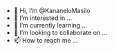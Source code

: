 - 👋 Hi, I’m @KananeloMasilo
- 👀 I’m interested in ...
- 🌱 I’m currently learning ...
- 💞️ I’m looking to collaborate on ...
- 📫 How to reach me ...

<!---
KananeloMasilo/KananeloMasilo is a ✨ special ✨ repository because its `README.md` (this file) appears on your GitHub profile.
You can click the Preview link to take a look at your changes.
--->
